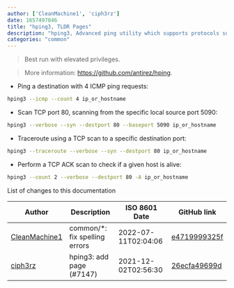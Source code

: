 ```yaml
---
author: ['CleanMachine1', 'ciph3rz']
date: 1657497846
title: "hping3, TLDR Pages"
description: "hping3, Advanced ping utility which supports protocols such TCP, UDP, and raw IP."
categories: "common"
---
```

> Best run with elevated privileges.

> More information: <https://github.com/antirez/hping>.

- Ping a destination with 4 ICMP ping requests:

```bash
hping3 --icmp --count 4 ip_or_hostname
```

- Scan TCP port 80, scanning from the specific local source port 5090:

```bash
hping3 --verbose --syn --destport 80 --baseport 5090 ip_or_hostname
```

- Traceroute using a TCP scan to a specific destination port:

```bash
hping3 --traceroute --verbose --syn --destport 80 ip_or_hostname
```

- Perform a TCP ACK scan to check if a given host is alive:

```bash
hping3 --count 2 --verbose --destport 80 -A ip_or_hostname
```
List of changes to this documentation


Author | Description | ISO 8601 Date | GitHub link
------|-----|-----|-----
[CleanMachine1](mailto:78213164+CleanMachine1@users.noreply.github.com) | common/*: fix spelling errors | 2022-07-11T02:04:06 | [e4719999325f](https://github.com/tldr-pages/tldr/commit/e4719999325f611503c2ad1dc7bea3e8ac25f557)
[ciph3rz](mailto:46655414+ciph3rz@users.noreply.github.com) | hping3: add page (#7147) | 2021-12-02T02:56:30 | [26ecfa49699d](https://github.com/tldr-pages/tldr/commit/26ecfa49699d548359b89135e77fee1eeb3aa5a8)

